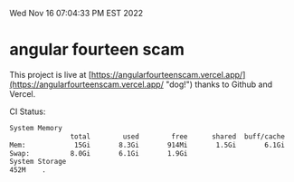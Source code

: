 Wed Nov 16 07:04:33 PM EST 2022

# angular fourteen scam


This project is live at [https://angularfourteenscam.vercel.app/](https://angularfourteenscam.vercel.app/ "dog!") thanks to Github and Vercel.

CI Status: 

```bash
System Memory
               total        used        free      shared  buff/cache   available
Mem:            15Gi       8.3Gi       914Mi       1.5Gi       6.1Gi       5.1Gi
Swap:          8.0Gi       6.1Gi       1.9Gi
System Storage
452M	.
```
```bash
